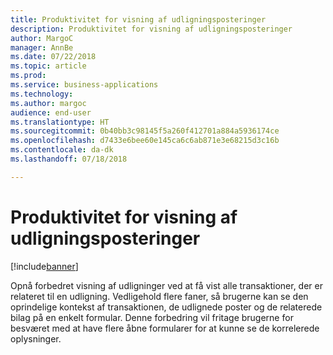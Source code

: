 ```yaml
---
title: Produktivitet for visning af udligningsposteringer
description: Produktivitet for visning af udligningsposteringer
author: MargoC
manager: AnnBe
ms.date: 07/22/2018
ms.topic: article
ms.prod: 
ms.service: business-applications
ms.technology: 
ms.author: margoc
audience: end-user
ms.translationtype: HT
ms.sourcegitcommit: 0b40bb3c98145f5a260f412701a884a5936174ce
ms.openlocfilehash: d7433e6bee60e145ca6c6ab871e3e68215d3c16b
ms.contentlocale: da-dk
ms.lasthandoff: 07/18/2018

---
```

#  <a name="productivity-to-view-settlement-transactions"></a>Produktivitet for visning af udligningsposteringer

[!include[banner](../../includes/banner.md)]

Opnå forbedret visning af udligninger ved at få vist alle transaktioner, der er relateret til en udligning. Vedligehold flere faner, så brugerne kan se den oprindelige kontekst af transaktionen, de udlignede poster og de relaterede bilag på en enkelt formular. Denne forbedring vil fritage brugerne for besværet med at have flere åbne formularer for at kunne se de korrelerede oplysninger.
